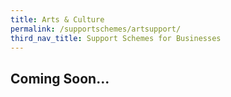 ```yaml
---
title: Arts & Culture
permalink: /supportschemes/artsupport/
third_nav_title: Support Schemes for Businesses
---
```


## **Coming Soon...**

